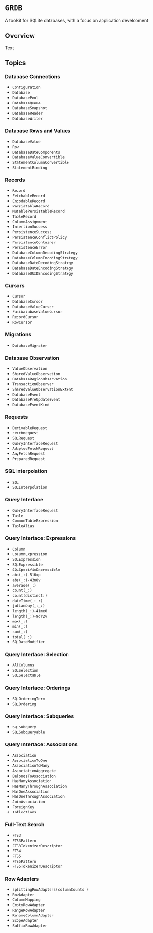 # ``GRDB``

A toolkit for SQLite databases, with a focus on application development

## Overview

<!--@START_MENU_TOKEN@-->Text<!--@END_MENU_TOKEN@-->

## Topics

### Database Connections

- ``Configuration``
- ``Database``
- ``DatabasePool``
- ``DatabaseQueue``
- ``DatabaseSnapshot``
- ``DatabaseReader``
- ``DatabaseWriter``

### Database Rows and Values

- ``DatabaseValue``
- ``Row``
- ``DatabaseDateComponents``
- ``DatabaseValueConvertible``
- ``StatementColumnConvertible``
- ``StatementBinding``

### Records

- ``Record``
- ``FetchableRecord``
- ``EncodableRecord``
- ``PersistableRecord``
- ``MutablePersistableRecord``
- ``TableRecord``
- ``ColumnAssignment``
- ``InsertionSuccess``
- ``PersistenceSuccess``
- ``PersistenceConflictPolicy``
- ``PersistenceContainer``
- ``PersistenceError``
- ``DatabaseColumnDecodingStrategy``
- ``DatabaseColumnEncodingStrategy``
- ``DatabaseDateDecodingStrategy``
- ``DatabaseDateEncodingStrategy``
- ``DatabaseUUIDEncodingStrategy``

### Cursors

- ``Cursor``
- ``DatabaseCursor``
- ``DatabaseValueCursor``
- ``FastDatabaseValueCursor``
- ``RecordCursor``
- ``RowCursor``

### Migrations

- ``DatabaseMigrator``

### Database Observation

- ``ValueObservation``
- ``SharedValueObservation``
- ``DatabaseRegionObservation``
- ``TransactionObserver``
- ``SharedValueObservationExtent``
- ``DatabaseEvent``
- ``DatabasePreUpdateEvent``
- ``DatabaseEventKind``

### Requests

- ``DerivableRequest``
- ``FetchRequest``
- ``SQLRequest``
- ``QueryInterfaceRequest``
- ``AdaptedFetchRequest``
- ``AnyFetchRequest``
- ``PreparedRequest``

### SQL Interpolation

- ``SQL``
- ``SQLInterpolation``

### Query Interface

- ``QueryInterfaceRequest``
- ``Table``
- ``CommonTableExpression``
- ``TableAlias``

### Query Interface: Expressions

- ``Column``
- ``ColumnExpression``
- ``SQLExpression``
- ``SQLExpressible``
- ``SQLSpecificExpressible``
- ``abs(_:)-5l6xp``
- ``abs(_:)-43n8v``
- ``average(_:)``
- ``count(_:)``
- ``count(distinct:)``
- ``dateTime(_:_:)``
- ``julianDay(_:_:)``
- ``length(_:)-41me0``
- ``length(_:)-9dr2v``
- ``max(_:)``
- ``min(_:)``
- ``sum(_:)``
- ``total(_:)``
- ``SQLDateModifier``

### Query Interface: Selection

- ``AllColumns``
- ``SQLSelection``
- ``SQLSelectable``

### Query Interface: Orderings

- ``SQLOrderingTerm``
- ``SQLOrdering``

### Query Interface: Subqueries

- ``SQLSubquery``
- ``SQLSubqueryable``

### Query Interface: Associations

- ``Association``
- ``AssociationToOne``
- ``AssociationToMany``
- ``AssociationAggregate``
- ``BelongsToAssociation``
- ``HasManyAssociation``
- ``HasManyThroughAssociation``
- ``HasOneAssociation``
- ``HasOneThroughAssociation``
- ``JoinAssociation``
- ``ForeignKey``
- ``Inflections``

### Full-Text Search

- ``FTS3``
- ``FTS3Pattern``
- ``FTS3TokenizerDescriptor``
- ``FTS4``
- ``FTS5``
- ``FTS5Pattern``
- ``FTS5TokenizerDescriptor``

### Row Adapters

- ``splittingRowAdapters(columnCounts:)``
- ``RowAdapter``
- ``ColumnMapping``
- ``EmptyRowAdapter``
- ``RangeRowAdapter``
- ``RenameColumnAdapter``
- ``ScopeAdapter``
- ``SuffixRowAdapter``

